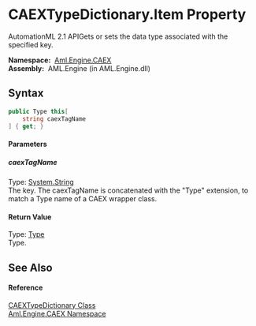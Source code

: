 CAEXTypeDictionary.Item Property
================================
AutomationML 2.1 APIGets or sets the data type associated with the specified key.

  **Namespace:**  [Aml.Engine.CAEX][1]  
  **Assembly:**  AML.Engine (in AML.Engine.dll)

Syntax
------

```csharp
public Type this[
	string caexTagName
] { get; }
```

#### Parameters

##### *caexTagName*
Type: [System.String][2]  
 The key. The caexTagName is concatenated with the "Type" extension, to match a Type name of a CAEX wrapper class.

#### Return Value
Type: [Type][3]  
Type.

See Also
--------

#### Reference
[CAEXTypeDictionary Class][4]  
[Aml.Engine.CAEX Namespace][1]  

[1]: ../README.md
[2]: https://docs.microsoft.com/dotnet/api/system.string
[3]: https://docs.microsoft.com/dotnet/api/system.type
[4]: README.md
[5]: https://www.automationml.org
[6]: ../../icons/logoShade.png